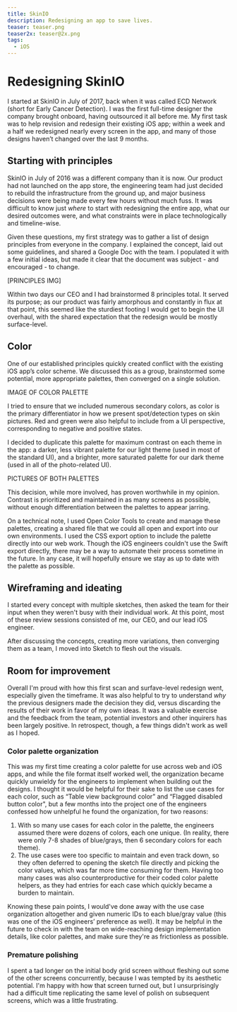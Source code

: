```yaml
---
title: SkinIO
description: Redesigning an app to save lives.
teaser: teaser.png
teaser2x: teaser@2x.png
tags:
  - iOS
---
```


# Redesigning SkinIO

I started at SkinIO in July of 2017, back when it was called ECD Network (short for Early Cancer Detection). I was the first full-time designer the company brought onboard, having outsourced it all before me. My first task was to help revision and redesign their existing iOS app; within a week and a half we redesigned nearly every screen in the app, and many of those designs haven’t changed over the last 9 months.


## Starting with principles

SkinIO in July of 2016 was a different company than it is now. Our product had not launched on the app store, the engineering team had just decided to rebuild the infrastructure from the ground up, and major business decisions were being made every few hours without much fuss. It was difficult to know just *where* to start with redesigning the entire app, what our desired outcomes were, and what constraints were in place technologically and timeline-wise. 

Given these questions, my first strategy was to gather a list of design principles from everyone in the company. I explained the concept, laid out some guidelines, and shared a Google Doc with the team. I populated it with a few initial ideas, but made it clear that the document was subject - and encouraged - to change.

[PRINCIPLES IMG]

Within two days our CEO and I had brainstormed 8 principles total. It served its purpose; as our product was fairly amorphous and constantly in flux at that point, this seemed like the sturdiest footing I would get to begin the UI overhaul, with the shared expectation that the redesign would be mostly surface-level. 


## Color

One of our established principles quickly created conflict with the existing iOS app’s color scheme. We discussed this as a group, brainstormed some potential, more appropriate palettes, then converged on a single solution. 

IMAGE OF COLOR PALETTE

I tried to ensure that we included numerous secondary colors, as color is the primary differentiator in how we present spot/detection types on skin pictures. Red and green were also helpful to include from a UI perspective, corresponding to negative and positive states.

I decided to duplicate this palette for maximum contrast on each theme in the app: a darker, less vibrant palette for our light theme (used in most of the standard UI), and a brighter, more saturated palette for our dark theme (used in all of the photo-related UI).

PICTURES OF BOTH PALETTES

This decision, while more involved, has proven worthwhile in my opinion. Contrast is prioritized and maintained in as many screens as possible, without enough differentiation between the palettes to appear jarring. 

On a technical note, I used Open Color Tools to create and manage these palettes, creating a shared file that we could all open and export into our own environments. I used the CSS export option to include the palette directly into our web work. Though the iOS engineers couldn't use the Swift export directly, there may be a way to automate their process sometime in the future. In any case, it will hopefully ensure we stay as up to date with the palette as possible. 

## Wireframing and ideating

I started every concept with multiple sketches, then asked the team for their input when they weren't busy with their individual work. At this point, most of these review sessions consisted of me, our CEO, and our lead iOS engineer.

After discussing the concepts, creating more variations, then converging them as a team, I moved into Sketch to flesh out the visuals. 


## Room for improvement 

Overall I'm proud with how this first scan and surfave-level redesign went, especially given the timeframe. It was also helpful to try to understand *why* the previous designers made the decision they did, versus discarding the results of their work in favor of my own ideas. It was a valuable exercise and the feedback from the team, potential investors and other inquirers has been largely positive. In retrospect, though, a few things didn't work as well as I hoped. 

### Color palette organization
This was my first time creating a color palette for use across web and iOS apps, and while the file format itself worked well, the organization became quickly unwieldy for the engineers to implement when building out the designs. I thought it would be helpful for their sake to list the use cases for each color, such as “Table view background color” and “Flagged disabled button color", but a few months into the project one of the engineers confessed how unhelpful he found the organization, for two reasons:

1. With so many use cases for each color in the palette, the engineers assumed there were dozens of colors, each one unique. (In reality, there were only 7-8 shades of blue/grays, then 6 secondary colors for each theme).
2. The use cases were too specific to maintain and even track down, so they often deferred to opening the sketch file directly and picking the color values, which was far more time consuming for them. Having too many cases was also counterproductive for their coded color palette helpers, as they had entries for each case which quickly became a burden to maintain. 

Knowing these pain points, I would've done away with the use case organization altogether and given numeric IDs to each blue/gray value (this was one of the iOS engineers’ preference as well). It may be helpful in the future to check in with the team on wide-reaching design implementation details, like color palettes, and make sure they're as frictionless as possible. 

### Premature polishing
I spent a tad longer on the initial body grid screen without fleshing out some of the other screens concurrently, because I was tempted by its aesthetic potential. I'm happy with how that screen turned out, but I unsurprisingly had a difficult time replicating the same level of polish on subsequent screens, which was a little frustrating. 

